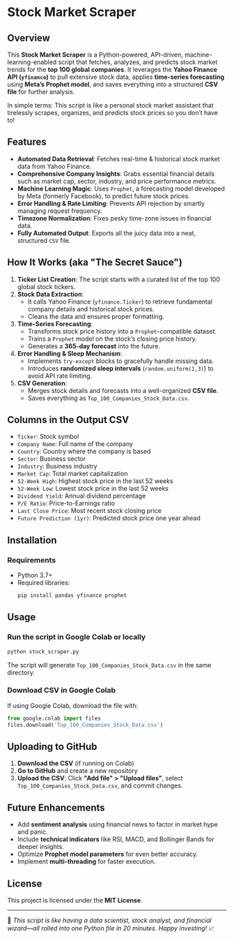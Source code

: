 # Stock Market Scraper

## Overview
This **Stock Market Scraper** is a Python-powered, API-driven, machine-learning-enabled script that fetches, analyzes, and predicts stock market trends for the **top 100 global companies**. It leverages the **Yahoo Finance API (`yfinance`)** to pull extensive stock data, applies **time-series forecasting** using **Meta’s Prophet model**, and saves everything into a structured **CSV file** for further analysis. 

In simple terms: This script is like a personal stock market assistant that tirelessly scrapes, organizes, and predicts stock prices so you don’t have to!

## Features
- **Automated Data Retrieval**: Fetches real-time & historical stock market data from Yahoo Finance.
- **Comprehensive Company Insights**: Grabs essential financial details such as market cap, sector, industry, and price performance metrics.
- **Machine Learning Magic**: Uses `Prophet`, a forecasting model developed by Meta (formerly Facebook), to predict future stock prices.
- **Error Handling & Rate Limiting**: Prevents API rejection by smartly managing request frequency.
- **Timezone Normalization**: Fixes pesky time-zone issues in financial data.
- **Fully Automated Output**: Exports all the juicy data into a neat, structured `CSV` file.

## How It Works (aka "The Secret Sauce")
1. **Ticker List Creation**: The script starts with a curated list of the top 100 global stock tickers.
2. **Stock Data Extraction**:
   - It calls Yahoo Finance (`yfinance.Ticker`) to retrieve fundamental company details and historical stock prices.
   - Cleans the data and ensures proper formatting.
3. **Time-Series Forecasting**:
   - Transforms stock price history into a `Prophet`-compatible dataset.
   - Trains a `Prophet` model on the stock’s closing price history.
   - Generates a **365-day forecast** into the future.
4. **Error Handling & Sleep Mechanism**:
   - Implements `try-except` blocks to gracefully handle missing data.
   - Introduces **randomized sleep intervals** (`random.uniform(1,3)`) to avoid API rate limiting.
5. **CSV Generation**:
   - Merges stock details and forecasts into a well-organized **CSV file**.
   - Saves everything as `Top_100_Companies_Stock_Data.csv`.

## Columns in the Output CSV
- `Ticker`: Stock symbol
- `Company Name`: Full name of the company
- `Country`: Country where the company is based
- `Sector`: Business sector
- `Industry`: Business industry
- `Market Cap`: Total market capitalization
- `52-Week High`: Highest stock price in the last 52 weeks
- `52-Week Low`: Lowest stock price in the last 52 weeks
- `Dividend Yield`: Annual dividend percentage
- `P/E Ratio`: Price-to-Earnings ratio
- `Last Close Price`: Most recent stock closing price
- `Future Prediction (1yr)`: Predicted stock price one year ahead

## Installation
### Requirements
- Python 3.7+
- Required libraries:
  ```bash
  pip install pandas yfinance prophet
  ```

## Usage
### Run the script in Google Colab or locally
```bash
python stock_scraper.py
```
The script will generate `Top_100_Companies_Stock_Data.csv` in the same directory.

### Download CSV in Google Colab
If using Google Colab, download the file with:
```python
from google.colab import files
files.download('Top_100_Companies_Stock_Data.csv')
```

## Uploading to GitHub
1. **Download the CSV** (if running on Colab)
2. **Go to GitHub** and create a new repository
3. **Upload the CSV**: Click **"Add file" > "Upload files"**, select `Top_100_Companies_Stock_Data.csv`, and commit changes.

## Future Enhancements
- Add **sentiment analysis** using financial news to factor in market hype and panic.
- Include **technical indicators** like RSI, MACD, and Bollinger Bands for deeper insights.
- Optimize **Prophet model parameters** for even better accuracy.
- Implement **multi-threading** for faster execution.

## License
This project is licensed under the **MIT License**.

---

🚀 *This script is like having a data scientist, stock analyst, and financial wizard—all rolled into one Python file in 20 minutes. Happy investing!* 📈

